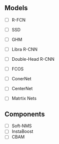 ## Models
- [ ] R-FCN
- [ ] SSD
- [ ] GHM
- [ ] Libra R-CNN
- [ ] Double-Head R-CNN
- [ ] FCOS
- [ ] ConerNet
- [ ] CenterNet
- [ ] Matrtix Nets


## Components
- [ ] Soft-NMS
- [ ] InstaBoost
- [ ] CBAM
